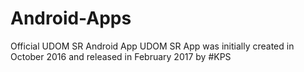# Android-Apps
Official UDOM SR Android App
UDOM SR App was initially created in October 2016 and released in February 2017 by #KPS
